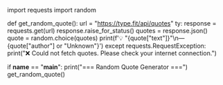 import requests
import random

def get_random_quote():
    url = "https://type.fit/api/quotes"
    ty:
        response = requests.get(url)
        response.raise_for_status()
        quotes = response.json()
        quote = random.choice(quotes)
        print(f'💡 "{quote["text"]}"\n— {quote["author"] or "Unknown"}')
    except requests.RequestException:
        print("❌ Could not fetch quotes. Please check your internet connection.")

if __name__ == "__main__":
    print("=== Random Quote Generator ===")
    get_random_quote()
